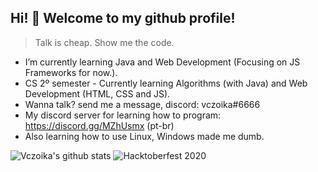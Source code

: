 ## Hi! 👋 Welcome to my github profile! 

> Talk is cheap. Show me the code.
  
- I’m currently learning Java and Web Development (Focusing on JS Frameworks for now.).  
- CS 2º semester - Currently learning Algorithms (with Java) and Web Development (HTML, CSS and JS).  
- Wanna talk? send me a message, discord: vczoika#6666  
- My discord server for learning how to program: https://discord.gg/MZhUsmx (pt-br)  
- Also learning how to use Linux, Windows made me dumb.  
  
![Vczoika's github stats](https://github-readme-stats.vercel.app/api?username=vczoika&show_icons=true&theme=buefy)
![Hacktoberfest 2020](https://cdn.discordapp.com/attachments/594033079123705866/767579090055462922/unknown.png)

